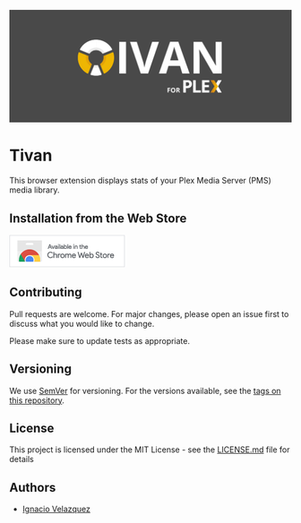 ![](docs/img/tivan-banner.png)

# Tivan

This browser extension displays stats of your Plex Media Server (PMS) media library.

## Installation from the Web Store

<a href="#"><img alt="Available in the Chrome Web Store" src="docs/img/chrome-store-badge.png" /></a>


## Contributing

Pull requests are welcome. For major changes, please open an issue first to discuss what you would like to change.

Please make sure to update tests as appropriate.

## Versioning

We use [SemVer](http://semver.org/) for versioning. For the versions available, see the [tags on this repository](https://github.com/nass600/tivan/tags).

## License

This project is licensed under the MIT License - see the [LICENSE.md](LICENSE.md) file for details

## Authors

- [Ignacio Velazquez](https://ignaciovelazquez.es)
